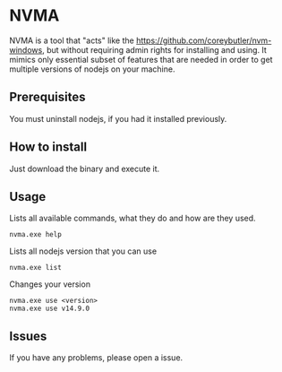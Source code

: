 # NVMA

NVMA is a tool that "acts" like the https://github.com/coreybutler/nvm-windows, but without requiring admin rights for installing and using. 
It mimics only essential subset of features that are needed in order to get multiple versions of nodejs on your machine. 

## Prerequisites

You must uninstall nodejs, if you had it installed previously.

## How to install

Just download the binary and execute it.

## Usage

Lists all available commands, what they do and how are they used.
```
nvma.exe help
```

Lists all nodejs version that you can use
```
nvma.exe list
```

Changes your version
```
nvma.exe use <version>
nvma.exe use v14.9.0
```

## Issues

If you have any problems, please open a issue.